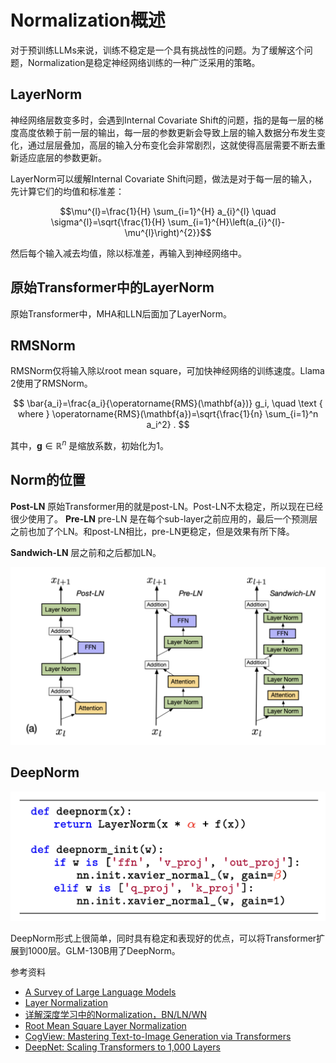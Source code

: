 # Normalization概述

对于预训练LLMs来说，训练不稳定是一个具有挑战性的问题。为了缓解这个问题，Normalization是稳定神经网络训练的一种广泛采用的策略。

## LayerNorm

神经网络层数变多时，会遇到Internal Covariate Shift的问题，指的是每一层的梯度高度依赖于前一层的输出，每一层的参数更新会导致上层的输入数据分布发生变化，通过层层叠加，高层的输入分布变化会非常剧烈，这就使得高层需要不断去重新适应底层的参数更新。

LayerNorm可以缓解Internal Covariate Shift问题，做法是对于每一层的输入，先计算它们的均值和标准差：

$$\mu^{l}=\frac{1}{H} \sum_{i=1}^{H} a_{i}^{l} \quad \sigma^{l}=\sqrt{\frac{1}{H} \sum_{i=1}^{H}\left(a_{i}^{l}-\mu^{l}\right)^{2}}$$

然后每个输入减去均值，除以标准差，再输入到神经网络中。

## 原始Transformer中的LayerNorm

原始Transformer中，MHA和LLN后面加了LayerNorm。

## RMSNorm

RMSNorm仅将输入除以root mean square，可加快神经网络的训练速度。Llama 2使用了RMSNorm。

$$
\bar{a_i}=\frac{a_i}{\operatorname{RMS}(\mathbf{a})} g_i, \quad \text { where } \operatorname{RMS}(\mathbf{a})=\sqrt{\frac{1}{n} \sum_{i=1}^n a_i^2} .
$$

其中，$\mathbf{g} \in \mathbb{R}^n$ 是缩放系数，初始化为1。

## Norm的位置

**Post-LN** 原始Transformer用的就是post-LN。Post-LN不太稳定，所以现在已经很少使用了。
**Pre-LN** pre-LN 是在每个sub-layer之前应用的，最后一个预测层之前也加了个LN。和post-LN相比，pre-LN更稳定，但是效果有所下降。

**Sandwich-LN**  层之前和之后都加LN。

![截屏2023-08-30 13.20.03.png](../images/norm.png)

## DeepNorm

![截屏2023-08-30 13.24.06.png](../images/deepnorm.png)

DeepNorm形式上很简单，同时具有稳定和表现好的优点，可以将Transformer扩展到1000层。GLM-130B用了DeepNorm。

参考资料

- [A Survey of Large Language Models](https://arxiv.org/abs/2303.18223)
- [Layer Normalization](https://arxiv.org/pdf/1607.06450v1.pdf)
- [详解深度学习中的Normalization，BN/LN/WN](https://zhuanlan.zhihu.com/p/33173246)
- [Root Mean Square Layer Normalization](https://arxiv.org/pdf/1910.07467.pdf)
- [CogView: Mastering Text-to-Image Generation via Transformers](https://arxiv.org/pdf/2105.13290.pdf)
- [DeepNet: Scaling Transformers to 1,000 Layers](https://arxiv.org/pdf/2203.00555.pdf)